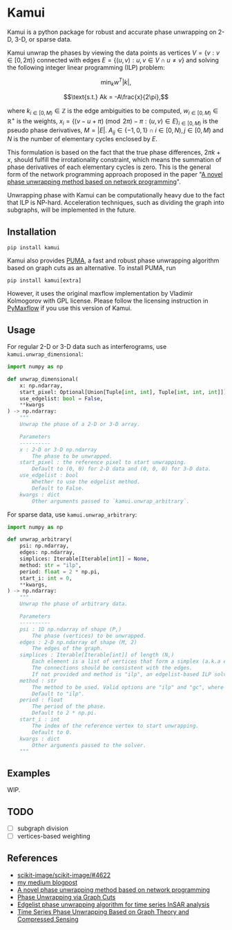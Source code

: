 # Kamui

Kamui is a python package for robust and accurate phase unwrapping on 2-D, 3-D, or sparse data. 

Kamui unwrap the phases by viewing the data points as vertices $`V = \{v: v \in [0, 2\pi)\}`$ connected with edges $`E = \{(u, v): u, v\in V \cap u \neq v\}`$ and solving the following integer linear programming (ILP) problem:

```math
\min_{k} w^T |k|,
```

```math
\text{s.t.} Ak = -A\frac{x}{2\pi},
```
where $`k_{i \in [0, M)} \in \mathbb{Z}`$ is the edge ambiguities to be computed, $`w_{i \in [0, M)} \in \mathbb{R}^+`$ is the weights, $`x_i = \{(v - u + \pi) \pmod {2\pi} - \pi: (u, v) \in E\}_{i \in [0, M)}`$ is the pseudo phase derivatives, $`M = |E|`$. 
$`A_{ij} \in \{-1, 0, 1\} \cap i \in [0, N), j \in [0, M)`$ and $N$ is the number of elementary cycles enclosed by $E$.

This formulation is based on the fact that the true phase differences, $2\pi k + x$, should fulfill the irrotationality constraint, which means the summation of phase derivatives of each elementary cycles is zero.
This is the general form of the network programming approach proposed in the paper "[A novel phase unwrapping method based on network programming](https://ieeexplore.ieee.org/document/673674)".

Unwrapping phase with Kamui can be computationally heavy due to the fact that ILP is NP-hard.
Acceleration techniques, such as dividing the graph into subgraphs, will be implemented in the future.

## Installation

```commandline
pip install kamui
```

Kamui also provides [PUMA](https://ieeexplore.ieee.org/document/4099386), a fast and robust phase unwrapping algorithm based on graph cuts as an alternative.
To install PUMA, run

```commandline
pip install kamui[extra]
```

However, it uses the original maxflow implementation by Vladimir Kolmogorov with GPL license.
Please follow the licensing instruction in [PyMaxflow](http://pmneila.github.io/PyMaxflow/#indices-and-tables) if you use this version of Kamui.


## Usage

For regular 2-D or 3-D data such as interferograms, use `kamui.unwrap_dimensional`:

```python
import numpy as np

def unwrap_dimensional(
    x: np.ndarray,
    start_pixel: Optional[Union[Tuple[int, int], Tuple[int, int, int]]] = None,
    use_edgelist: bool = False,
    **kwargs
) -> np.ndarray:
    """
    Unwrap the phase of a 2-D or 3-D array.

    Parameters
    ----------
    x : 2-D or 3-D np.ndarray
        The phase to be unwrapped.
    start_pixel : the reference pixel to start unwrapping.
        Default to (0, 0) for 2-D data and (0, 0, 0) for 3-D data.
    use_edgelist : bool
        Whether to use the edgelist method.
        Default to False.
    kwargs : dict
        Other arguments passed to `kamui.unwrap_arbitrary`.
```

For sparse data, use `kamui.unwrap_arbitrary`:

```python
import numpy as np

def unwrap_arbitrary(
    psi: np.ndarray,
    edges: np.ndarray,
    simplices: Iterable[Iterable[int]] = None,
    method: str = "ilp",
    period: float = 2 * np.pi,
    start_i: int = 0,
    **kwargs,
) -> np.ndarray:
    """
    Unwrap the phase of arbitrary data.

    Parameters
    ----------
    psi : 1D np.ndarray of shape (P,)
        The phase (vertices) to be unwrapped. 
    edges : 2-D np.ndarray of shape (M, 2)
        The edges of the graph.
    simplices : Iterable[Iterable[int]] of length (N,)
        Each element is a list of vertices that form a simplex (a.k.a elementary cycle).
        The connections should be consistent with the edges.
        If not provided and method is "ilp", an edgelist-based ILP solver will be used.
    method : str
        The method to be used. Valid options are "ilp" and "gc", where "gc" correponds to PUMA.
        Default to "ilp".
    period : float
        The period of the phase.
        Default to 2 * np.pi.
    start_i : int
        The index of the reference vertex to start unwrapping.
        Default to 0.
    kwargs : dict
        Other arguments passed to the solver.
    """
```

## Examples

WIP.

## TODO

- [ ] subgraph division
- [ ] vertices-based weighting

## References

- [scikit-image/scikit-image/#4622](https://github.com/scikit-image/scikit-image/issues/4622)
- [my medium blogpost](https://medium.com/@ILoveJK/%E7%9B%B8%E4%BD%8D%E9%87%8D%E5%BB%BA%E8%88%87%E5%9C%96%E5%AD%B8-phase-unwrapping-using-minimum-cost-network-flow-%E4%B8%89-b64732901f17)
- [A novel phase unwrapping method based on network programming](https://ieeexplore.ieee.org/document/673674)
- [Phase Unwrapping via Graph Cuts](https://ieeexplore.ieee.org/document/4099386)
- [Edgelist phase unwrapping algorithm for time series InSAR analysis](https://opg.optica.org/josaa/abstract.cfm?uri=josaa-27-3-605)
- [Time Series Phase Unwrapping Based on Graph Theory and Compressed Sensing](https://ieeexplore.ieee.org/document/9387451?arnumber=9387451)